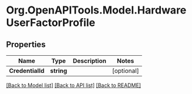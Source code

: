 # Org.OpenAPITools.Model.HardwareUserFactorProfile

## Properties

Name | Type | Description | Notes
------------ | ------------- | ------------- | -------------
**CredentialId** | **string** |  | [optional] 

[[Back to Model list]](../README.md#documentation-for-models) [[Back to API list]](../README.md#documentation-for-api-endpoints) [[Back to README]](../README.md)

